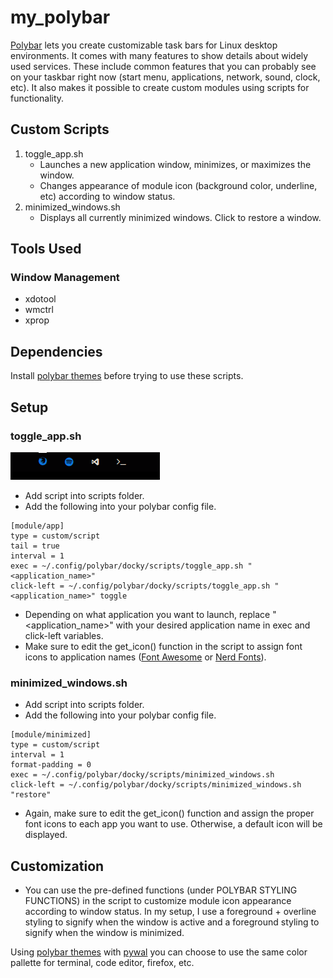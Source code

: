 # my_polybar
[Polybar](https://github.com/polybar/polybar) lets you create customizable task bars for Linux desktop environments. It comes with many features to show details about widely used services. These include common features that you can probably see on your taskbar right now (start menu, applications, network, sound, clock, etc). It also makes it possible to create custom modules using scripts for functionality.

## Custom Scripts
1) toggle_app.sh
   - Launches a new application window, minimizes, or maximizes the window.
   - Changes appearance of module icon (background color, underline, etc) according to window status.
3) minimized_windows.sh
   - Displays all currently minimized windows. Click to restore a window.
  
## Tools Used
### Window Management
- xdotool
- wmctrl
- xprop

## Dependencies
Install [polybar themes](https://github.com/adi1090x/polybar-themes) before trying to use these scripts. 

## Setup
### toggle_app.sh
![screenshot](toggle_app_ss.png)
- Add script into scripts folder.
- Add the following into your polybar config file.
```
[module/app]
type = custom/script
tail = true
interval = 1 
exec = ~/.config/polybar/docky/scripts/toggle_app.sh "<application_name>" 
click-left = ~/.config/polybar/docky/scripts/toggle_app.sh "<application_name>" toggle
```
- Depending on what application you want to launch, replace "<application_name>" with your desired application name in exec and click-left variables.
- Make sure to edit the get_icon() function in the script to assign font icons to application names ([Font Awesome](https://fontawesome.com/v4/icons/) or [Nerd Fonts](https://www.nerdfonts.com/)).

### minimized_windows.sh
- Add script into scripts folder.
- Add the following into your polybar config file.
```
[module/minimized]
type = custom/script
interval = 1
format-padding = 0
exec = ~/.config/polybar/docky/scripts/minimized_windows.sh
click-left = ~/.config/polybar/docky/scripts/minimized_windows.sh "restore"
```
- Again, make sure to edit the get_icon() function and assign the proper font icons to each app you want to use. Otherwise, a default icon will be displayed. 

## Customization
- You can use the pre-defined functions (under POLYBAR STYLING FUNCTIONS) in the script to customize module icon appearance according to window status. In my setup, I use a foreground + overline styling to signify when the window is active and a foreground styling to signify when the window is minimized.  

Using [polybar themes](https://github.com/adi1090x/polybar-themes) with [pywal](https://github.com/dylanaraps/pywal) you can choose to use the same color pallette for terminal, code editor, firefox, etc. 
